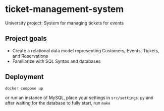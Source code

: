 # ticket-management-system
University project: System for managing tickets for events

## Project goals
- Create a relational data model representing Customers, Events, Tickets, and Reservations
- Familiarize with SQL Syntax and databases

## Deployment
```
docker compose up
```

or run an instance of MySQL, place your settings in `src/settings.py`
and after waiting for the database to fully start, run `make`
